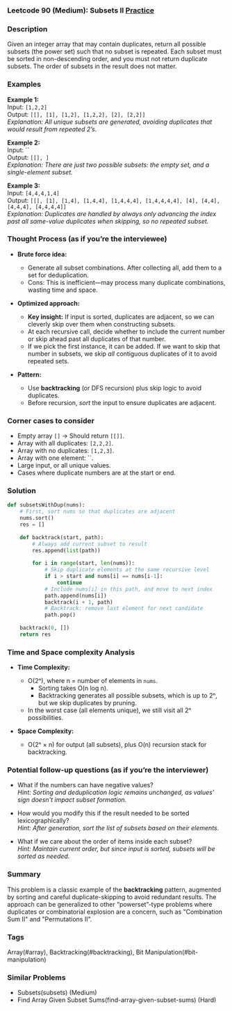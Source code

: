 ### Leetcode 90 (Medium): Subsets II [Practice](https://leetcode.com/problems/subsets-ii)

### Description  
Given an integer array that may contain duplicates, return all possible subsets (the power set) such that no subset is repeated. Each subset must be sorted in non-descending order, and you must not return duplicate subsets. The order of subsets in the result does not matter.

### Examples  

**Example 1:**  
Input: `[1,2,2]`  
Output: `[[], [1], [1,2], [1,2,2], [2], [2,2]]`  
*Explanation: All unique subsets are generated, avoiding duplicates that would result from repeated 2’s.*

**Example 2:**  
Input: ``  
Output: `[[], ]`  
*Explanation: There are just two possible subsets: the empty set, and a single-element subset.*

**Example 3:**  
Input: `[4,4,4,1,4]`  
Output: `[[], [1], [1,4], [1,4,4], [1,4,4,4], [1,4,4,4,4], [4], [4,4], [4,4,4], [4,4,4,4]]`  
*Explanation: Duplicates are handled by always only advancing the index past all same-value duplicates when skipping, so no repeated subset.*

### Thought Process (as if you’re the interviewee)  
- **Brute force idea:**  
  - Generate all subset combinations. After collecting all, add them to a set for deduplication.  
  - Cons: This is inefficient—may process many duplicate combinations, wasting time and space.

- **Optimized approach:**  
  - **Key insight:** If input is sorted, duplicates are adjacent, so we can cleverly skip over them when constructing subsets.
  - At each recursive call, decide whether to include the current number or skip ahead past all duplicates of that number.
  - If we pick the first instance, it can be added. If we want to skip that number in subsets, we skip *all* contiguous duplicates of it to avoid repeated sets.

- **Pattern:**  
  - Use **backtracking** (or DFS recursion) plus skip logic to avoid duplicates.
  - Before recursion, *sort* the input to ensure duplicates are adjacent.

### Corner cases to consider  
- Empty array `[]` → Should return `[[]]`.
- Array with all duplicates: `[2,2,2]`.
- Array with no duplicates: `[1,2,3]`.
- Array with one element: ``.
- Large input, or all unique values.
- Cases where duplicate numbers are at the start or end.

### Solution

```python
def subsetsWithDup(nums):
    # First, sort nums so that duplicates are adjacent
    nums.sort()
    res = []
    
    def backtrack(start, path):
        # Always add current subset to result
        res.append(list(path))
        
        for i in range(start, len(nums)):
            # Skip duplicate elements at the same recursive level
            if i > start and nums[i] == nums[i-1]:
                continue
            # Include nums[i] in this path, and move to next index
            path.append(nums[i])
            backtrack(i + 1, path)
            # Backtrack: remove last element for next candidate
            path.pop()
    
    backtrack(0, [])
    return res
```

### Time and Space complexity Analysis  

- **Time Complexity:**  
  - O(2ⁿ), where n = number of elements in `nums`.  
    - Sorting takes O(n log n).
    - Backtracking generates all possible subsets, which is up to 2ⁿ, but we skip duplicates by pruning.
  - In the worst case (all elements unique), we still visit all 2ⁿ possibilities.

- **Space Complexity:**  
  - O(2ⁿ × n) for output (all subsets), plus O(n) recursion stack for backtracking.

### Potential follow-up questions (as if you’re the interviewer)  

- What if the numbers can have negative values?  
  *Hint: Sorting and deduplication logic remains unchanged, as values' sign doesn't impact subset formation.*

- How would you modify this if the result needed to be sorted lexicographically?  
  *Hint: After generation, sort the list of subsets based on their elements.*

- What if we care about the order of items inside each subset?  
  *Hint: Maintain current order, but since input is sorted, subsets will be sorted as needed.*

### Summary
This problem is a classic example of the **backtracking** pattern, augmented by sorting and careful duplicate-skipping to avoid redundant results. The approach can be generalized to other “powerset”-type problems where duplicates or combinatorial explosion are a concern, such as "Combination Sum II" and "Permutations II".

### Tags
Array(#array), Backtracking(#backtracking), Bit Manipulation(#bit-manipulation)

### Similar Problems
- Subsets(subsets) (Medium)
- Find Array Given Subset Sums(find-array-given-subset-sums) (Hard)